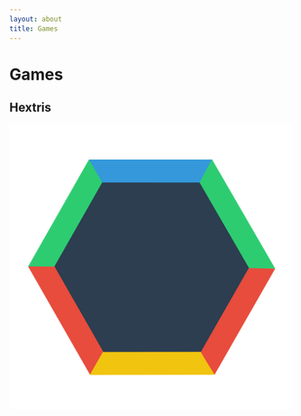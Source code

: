 ```yaml
---
layout: about
title: Games
---
```


# Games

## Hextris

![hextris](/images/F5AACA6E-0F3B-4260-9AA6-5FED43A3B20F.png "hextris")
